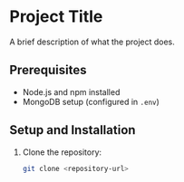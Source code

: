 # Project Title
A brief description of what the project does.

## Prerequisites
- Node.js and npm installed
- MongoDB setup (configured in `.env`)

## Setup and Installation
1. Clone the repository:
   ```bash
   git clone <repository-url>
